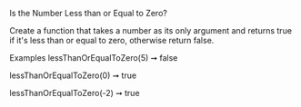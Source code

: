 Is the Number Less than or Equal to Zero?

Create a function that takes a number as its only argument and returns true if it's less than or equal to zero, otherwise return false.

Examples
lessThanOrEqualToZero(5) ➞ false

lessThanOrEqualToZero(0) ➞ true

lessThanOrEqualToZero(-2) ➞ true